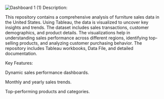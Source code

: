 ![Dashboard 1 (1)](https://github.com/user-attachments/assets/b3c07036-8131-477d-a5e1-cb602b8731ed)
Description:

This repository contains a comprehensive analysis of furniture sales data in the United States. Using Tableau, the data is visualized to uncover key insights and trends. The dataset includes sales transactions, customer demographics, and product details. The visualizations help in understanding sales performance across different regions, identifying top-selling products, and analyzing customer purchasing behavior. The repository includes Tableau workbooks, Data File, and detailed documentation.

Key Features:

Dynamic sales performance dashboards.

Monthly and yearly sales trends.

Top-performing products and categories.
